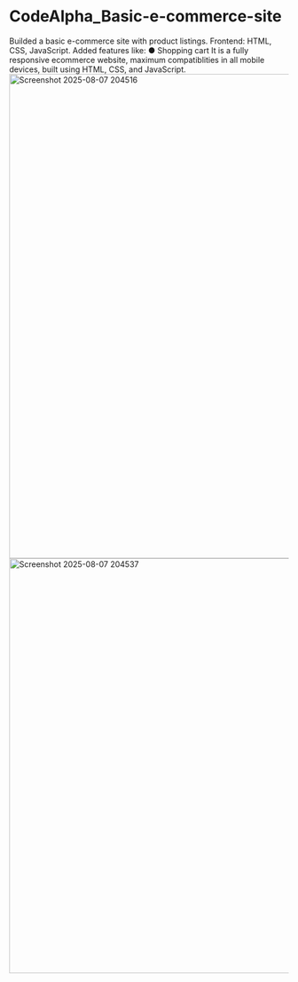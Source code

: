 # CodeAlpha_Basic-e-commerce-site
Builded a basic e-commerce site with product listings. Frontend: HTML, CSS, JavaScript.  Added  features like: ● Shopping cart 
It is a fully responsive ecommerce website, maximum compatiblities in all mobile devices, built using HTML, CSS, and JavaScript.
<img width="1753" height="872" alt="Screenshot 2025-08-07 204516" src="https://github.com/user-attachments/assets/3d0d55d6-1efd-4c70-9d1a-eb129b20e5d2" />
<img width="1794" height="747" alt="Screenshot 2025-08-07 204537" src="https://github.com/user-attachments/assets/54686777-4d04-4181-a79c-be3eb05e7039" />
